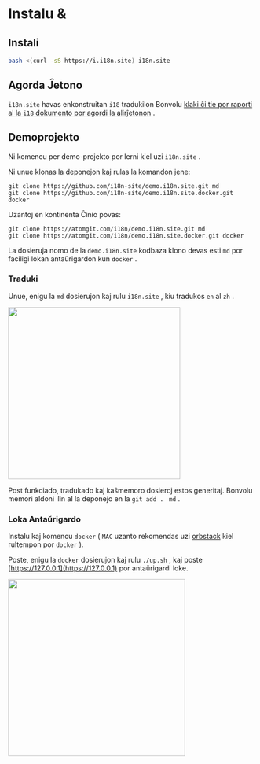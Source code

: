 # Instalu &

## Instali

```sh
bash <(curl -sS https://i.i18n.site) i18n.site
```

## Agorda Ĵetono

`i18n.site` havas enkonstruitan `i18` tradukilon Bonvolu [klaki ĉi tie por raporti al la `i18` dokumento por agordi la alirĵetonon](/i18/use) .

## Demoprojekto

Ni komencu per demo-projekto por lerni kiel uzi `i18n.site` .

Ni unue klonas la deponejon kaj rulas la komandon jene:

```
git clone https://github.com/i18n-site/demo.i18n.site.git md
git clone https://github.com/i18n-site/demo.i18n.site.docker.git docker
```

Uzantoj en kontinenta Ĉinio povas:

```
git clone https://atomgit.com/i18n/demo.i18n.site.git md
git clone https://atomgit.com/i18n/demo.i18n.site.docker.git docker
```

La dosieruja nomo de la `demo.i18n.site` kodbaza klono devas esti `md` por faciligi lokan antaŭrigardon kun `docker` .

### Traduki

Unue, enigu la `md` dosierujon kaj rulu `i18n.site` , kiu tradukos `en` al `zh` .

<img src="https://p.3ti.site/1721114619.avif" style="width:350px">

Post funkciado, tradukado kaj kaŝmemoro dosieroj estos generitaj. Bonvolu memori aldoni ilin al la deponejo en la `git add . ` `md` .

### Loka Antaŭrigardo

Instalu kaj komencu `docker` ( `MAC` uzanto rekomendas uzi [orbstack](https://orbstack.dev) kiel rultempon por `docker` ).

Poste, enigu la `docker` dosierujon kaj rulu `./up.sh` , kaj poste [https://127.0.0.1](https://127.0.0.1) por antaŭrigardi loke.

<img src="//p.3ti.site/1721104238.avif" style="width:360px">